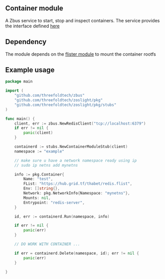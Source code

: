 ## Container module

A Zbus service to start, stop and inspect containers. The service
provides the interface defined [here](../../specs/container/readme.md#module-interface)

## Dependency

The module depends on the [flister module](../flist) to mount
the container rootfs

## Example usage

```go
package main

import (
	"github.com/threefoldtech/zbus"
	"github.com/threefoldtech/zoslight/pkg"
	"github.com/threefoldtech/zoslight/pkg/stubs"
)

func main() {
	client, err := zbus.NewRedisClient("tcp://localhost:6379")
	if err != nil {
		panic(client)
	}

	containerd := stubs.NewContainerModuleStub(client)
	namespace := "example"

	// make sure u have a network namespace ready using ip
	// sudo ip netns add mynetns

	info := pkg.Container{
		Name: "test",
		FList: "https://hub.grid.tf/thabet/redis.flist",
		Env: []string{},
		Network: pkg.NetworkInfo{Namespace: "mynetns"},
		Mounts: nil,
		Entrypoint: "redis-server",
	}

	id, err := containerd.Run(namespace, info)

	if err != nil {
		panic(err)
	}

	// DO WORK WITH CONTAINER ...

	if err = containerd.Delete(namespace, id); err != nil {
		panic(err)
	}

}
```
